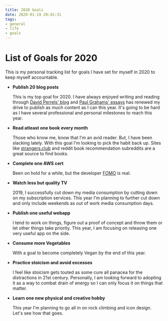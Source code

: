 ```yaml
---
title: 2020 Goals
date: 2020-01-19 20:41:31
tags:
- general
- life
- goals
---
```


# List of Goals for 2020

This is my personal tracking list for goals I have set for myself in 2020 to keep myself accountable.

- **Publish 20 blog posts**

    This is my top goal for 2020. I have always enjoyed writing and reading through [David Perrels' blog](https://www.perell.com/) and [Paul Grahams' essays](http://www.paulgraham.com/articles.html) has renewed my drive to publish as much content as I can this year. It's going to be hard as I have several professional and personal milestones to reach this year.
    
- **Read atleast one book every month**

    Those who know me, know that I'm an avid reader. But, I have been slacking lately. With this goal I'm looking to pick the habit back up. Sites like [strangers.club](https://strangers.club/) and reddit book recommendation subreddits are a great source to find books.
    
- **Complete one AWS cert**

  Been on hold for a while, but the developer [FOMO](https://www.urbandictionary.com/define.php?term=FOMO) is real.
  
- **Watch less but quality TV**

    2019, I successfully cut down my media consumption by cutting down on my subscription services. This year I'm planning to further cut down and only include weekends as out of work media consumption days.

- **Publish one useful webapp**

    I tend to work on things, figure out a proof of concept and throw them or let other things take priority. This year, I am focusing on releasing one very useful app on the side.
    
- **Consume more Vegetables**

    With a goal to become completely Vegan by the end of this year.

- **Practice stoicism and avoid excesses**

    I feel like stoicism gets touted as some cure all panacea for the distractions in 21st century. Personally, I am looking forward to adopting it as a way to combat drain of energy so I can only focus it on things that matter.

- **Learn one new physical and creative hobby**

    This year I'm planning to go all in on rock climbing and icon design. Let's see how that goes.
